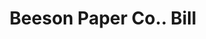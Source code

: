 ---
doi: 10.7916/D8698FPC
date_other: '1890'
date_other_textual: 1890-1899
form: printed ephemera
genre:
- Invoices
name:
- Beeson Paper Co.
object_in_context_url: https://biggert.cul.columbia.edu/items/view/ave_biggert_01464
subject_hierarchical_geographic:
- Pittsburgh, Pennsylvania, United States
subject_name:
- Beeson Paper Co.
title: Beeson Paper Co.. Bill
sort_title: Beeson Paper Co.. Bill
call_number: ave_biggert_01464
coordinates:
- 40.439722222222215,-79.97638888888889
pid: ave_biggert_01464
identifiers: ave_biggert_01464
thumbnail: https://derivativo-2.library.columbia.edu/iiif/2/ldpd:344039/full/!256,256/0/native.jpg
permalink: /biggert/ave_biggert_01464/
layout: iiif-image-page
---